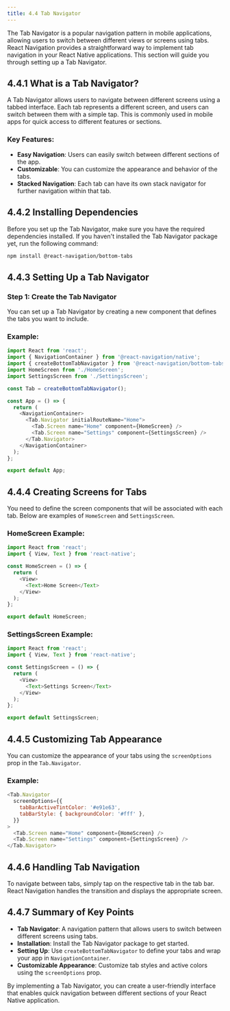 ```yaml
---
title: 4.4 Tab Navigator
---
```


The Tab Navigator is a popular navigation pattern in mobile applications, allowing users to switch between different views or screens using tabs. React Navigation provides a straightforward way to implement tab navigation in your React Native applications. This section will guide you through setting up a Tab Navigator.

## 4.4.1 What is a Tab Navigator?

A Tab Navigator allows users to navigate between different screens using a tabbed interface. Each tab represents a different screen, and users can switch between them with a simple tap. This is commonly used in mobile apps for quick access to different features or sections.

### Key Features:

- **Easy Navigation**: Users can easily switch between different sections of the app.
- **Customizable**: You can customize the appearance and behavior of the tabs.
- **Stacked Navigation**: Each tab can have its own stack navigator for further navigation within that tab.

## 4.4.2 Installing Dependencies

Before you set up the Tab Navigator, make sure you have the required dependencies installed. If you haven't installed the Tab Navigator package yet, run the following command:

```bash
npm install @react-navigation/bottom-tabs
```

## 4.4.3 Setting Up a Tab Navigator

### Step 1: Create the Tab Navigator

You can set up a Tab Navigator by creating a new component that defines the tabs you want to include.

### Example:

```javascript
import React from 'react';
import { NavigationContainer } from '@react-navigation/native';
import { createBottomTabNavigator } from '@react-navigation/bottom-tabs';
import HomeScreen from './HomeScreen';
import SettingsScreen from './SettingsScreen';

const Tab = createBottomTabNavigator();

const App = () => {
  return (
    <NavigationContainer>
      <Tab.Navigator initialRouteName="Home">
        <Tab.Screen name="Home" component={HomeScreen} />
        <Tab.Screen name="Settings" component={SettingsScreen} />
      </Tab.Navigator>
    </NavigationContainer>
  );
};

export default App;
```

## 4.4.4 Creating Screens for Tabs

You need to define the screen components that will be associated with each tab. Below are examples of `HomeScreen` and `SettingsScreen`.

### HomeScreen Example:

```javascript
import React from 'react';
import { View, Text } from 'react-native';

const HomeScreen = () => {
  return (
    <View>
      <Text>Home Screen</Text>
    </View>
  );
};

export default HomeScreen;
```

### SettingsScreen Example:

```javascript
import React from 'react';
import { View, Text } from 'react-native';

const SettingsScreen = () => {
  return (
    <View>
      <Text>Settings Screen</Text>
    </View>
  );
};

export default SettingsScreen;
```

## 4.4.5 Customizing Tab Appearance

You can customize the appearance of your tabs using the `screenOptions` prop in the `Tab.Navigator`.

### Example:

```javascript
<Tab.Navigator
  screenOptions={{
    tabBarActiveTintColor: '#e91e63',
    tabBarStyle: { backgroundColor: '#fff' },
  }}
>
  <Tab.Screen name="Home" component={HomeScreen} />
  <Tab.Screen name="Settings" component={SettingsScreen} />
</Tab.Navigator>
```

## 4.4.6 Handling Tab Navigation

To navigate between tabs, simply tap on the respective tab in the tab bar. React Navigation handles the transition and displays the appropriate screen.

## 4.4.7 Summary of Key Points

- **Tab Navigator**: A navigation pattern that allows users to switch between different screens using tabs.
- **Installation**: Install the Tab Navigator package to get started.
- **Setting Up**: Use `createBottomTabNavigator` to define your tabs and wrap your app in `NavigationContainer`.
- **Customizable Appearance**: Customize tab styles and active colors using the `screenOptions` prop.

By implementing a Tab Navigator, you can create a user-friendly interface that enables quick navigation between different sections of your React Native application.